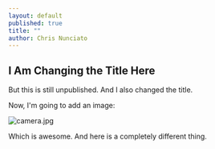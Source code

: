 ```yaml
---
layout: default
published: true
title: ""
author: Chris Nunciato
---
```


## I Am Changing the Title Here

But this is still unpublished. And I also changed the title.

Now, I'm going to add an image:

![camera.jpg]({{site.baseurl}}/images/camera.jpg)

Which is awesome. And here is a completely different thing.